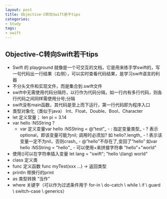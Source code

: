 ```yaml
---
layout: post
title: Objective-C转向Swift若干tips
categories:
- Study
tags:
- swift 
---
```


## Objective-C转向Swift若干tips

- Swift 的 playground 就像是一个可交互的文档，它是用来练手学swift的，写一句代码出一行结果（右侧），可以实时查看代码结果，是学习swift语言的利器
- 不分头文件和实现文件，而是集合到.swift文件
- swift中无需使用代码分隔符，以行作为代码分隔，如一行内有多行代码，则各行代码之间同样需使用分号;分隔
- swift没有main函数，其代码是至上而下运行，第一行代码即为程序入口
- 类型对象化（类似于java） Int、Float、Double、Bool、Character
- let 定义常量； len pi = 3.14
- var hello :NSString ?
	- var 定义变量var hello :NSString = @“test”_ - : 指定变量类型_ - ? 表示optional，即该变量可能为nil; 调用时必须加? 如 hello?.length_ - ! 表示该变量一定不为nil，否则crash_ - @”hello”不存在了,变回了”hello” 如var hello :NSString = "hello"_ - 可以使用+来拼接字符串 "hello"+"world"
- 使用()可以在字符串插入变量 let lang = "swift"; "hello \\(lang) world"
- class 定义类
- func 定义函数
	func myTest(xxx …) -\> 返回类型
- println 带换行的print
- as 类型转换 “当作”
- where 关键字（可以作为过滤条件用于 for-in \\ do-catch \\ while \\ if \\ guard \\ switch-case \\ generics）

